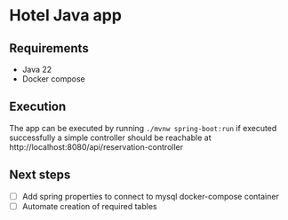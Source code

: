 # Hotel Java app

## Requirements
- Java 22
- Docker compose

## Execution
The app can be executed by running `./mvnw spring-boot:run`
if executed successfully a simple controller should be reachable
at http://localhost:8080/api/reservation-controller 

## Next steps
- [ ] Add spring properties to connect to mysql docker-compose container
- [ ] Automate creation of required tables